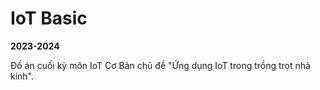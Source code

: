 # IoT Basic
**2023-2024**

Đồ án cuối kỳ môn IoT Cơ Bản chủ đề "Ứng dụng IoT trong trồng trọt nhà kính".